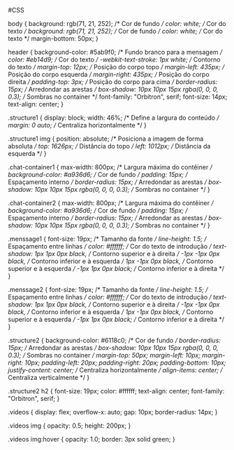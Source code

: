 #CSS

body {
    background: rgb(71, 21, 252); /*   Cor de fundo */
    color: white; /* Cor do texto */
    background: rgb(71, 21, 252); /*   Cor de fundo */
    color: white; /* Cor do texto */
    margin-bottom: 50px;
}

header {
    background-color: #5ab9f0; /* Fundo branco para a mensagem */
    color: #eb14d9; /* Cor do texto */
    -webkit-text-stroke: 1px white; /* Contorno do texto */
    margin-top: 12px;   /* Posição do corpo topo */
    margin-left: 435px; /* Posição do corpo esquerda */
    margin-right: 435px; /* Posição do corpo direita */
    padding-top: 3px; /* Posição do corpo para cima */
    border-radius: 15px; /* Arredondar as arestas */
    box-shadow: 10px 10px 15px rgba(0, 0, 0, 0.3); /* Sombras no container */
    font-family: "Orbitron", serif;
    font-size: 14px;
    text-align: center;
}

.structure1 {
    display: block;
    width: 46%;  /* Define a largura do conteúdo */
    margin: 0 auto;  /* Centraliza horizontalmente */
}

.structure1 img {
    position: absolute; /* Posiciona a imagem de forma absoluta */
    top: 1626px;   /* Distância do topo */
    left: 1012px;  /* Distância da esquerda */
}

.chat-container1 {
    max-width: 800px; /* Largura máxima do contêiner */
    background-color: #a936d6; /* Cor de fundo */
    padding: 15px; /* Espaçamento interno */
    border-radius: 15px; /* Arredondar as arestas */
    box-shadow: 10px 10px 15px rgba(0, 0, 0, 0.3); /* Sombras no container */
}

.chat-container2 {
    max-width: 800px; /* Largura máxima do contêiner */
    background-color: #a936d6; /* Cor de fundo */
    padding: 15px; /* Espaçamento interno */
    border-radius: 15px; /* Arredondar as arestas */
    box-shadow: 10px 10px 15px rgba(0, 0, 0, 0.3); /* Sombras no container */
}

.menssage1 {
    font-size: 19px; /* Tamanho da fonte */
    line-height: 1.5; /* Espaçamento entre linhas */
    color: #ffffff; /* Cor do texto de introdução */
    text-shadow: 
        1px 1px 0px black, /* Contorno superior e à direita */
        -1px -1px 0px black, /* Contorno inferior e à esquerda */
        1px -1px 0px black, /* Contorno superior e à esquerda */
        -1px 1px 0px black; /* Contorno inferior e à direita */
}

.menssage2 {
    font-size: 19px; /* Tamanho da fonte */
    line-height: 1.5; /* Espaçamento entre linhas */
    color: #ffffff; /* Cor do texto de introdução */
    text-shadow: 
        1px 1px 0px black, /* Contorno superior e à direita */
        -1px -1px 0px black, /* Contorno inferior e à esquerda */
        1px -1px 0px black, /* Contorno superior e à esquerda */
        -1px 1px 0px black; /* Contorno inferior e à direita */
}

.structure2 {
    background-color: #6118c0; /* Cor de fundo */
    border-radius: 15px; /* Arredondar as arestas */
    box-shadow: 10px 10px 15px rgba(0, 0, 0, 0.3); /* Sombras no container */
    margin-top: 50px;
    margin-left: 10px;
    margin-right: 10px;
    padding-left: 20px;
    padding-right: 20px;
    padding-bottom: 10px;
    justify-content: center;  /* Centraliza horizontalmente */
    align-items: center;  /* Centraliza verticalmente */
}

.structure2 h2 {
    font-size: 19px;
    color: #ffffff;
    text-align: center;
    font-family: "Orbitron", serif;
}

.videos {
    display: flex;
    overflow-x: auto;
    gap: 10px;
    border-radius: 14px;
}

.videos img {
    opacity: 0.5;
    height: 200px;
}

.videos img:hover {
    opacity: 1.0;
    border: 3px solid green;
}
